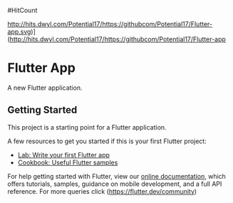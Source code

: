 #HitCount

http://hits.dwyl.com/Potential17/https://githubcom/Potential17/Flutter-app.svg)](http://hits.dwyl.com/Potential17/https://githubcom/Potential17/Flutter-app

# Flutter App

A new Flutter application.

## Getting Started

This project is a starting point for a Flutter application.

A few resources to get you started if this is your first Flutter project:

- [Lab: Write your first Flutter app](https://flutter.dev/docs/get-started/codelab)
- [Cookbook: Useful Flutter samples](https://flutter.dev/docs/cookbook)

For help getting started with Flutter, view our
[online documentation](https://flutter.dev/docs), which offers tutorials,
samples, guidance on mobile development, and a full API reference.
For more queries click (https://flutter.dev/community)

